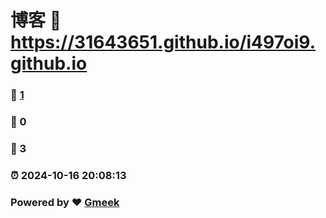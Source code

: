# 博客 :link: https://31643651.github.io/i497oi9.github.io 
### :page_facing_up: [1](https://31643651.github.io/i497oi9.github.io/tag.html) 
### :speech_balloon: 0 
### :hibiscus: 3 
### :alarm_clock: 2024-10-16 20:08:13 
### Powered by :heart: [Gmeek](https://github.com/Meekdai/Gmeek)
